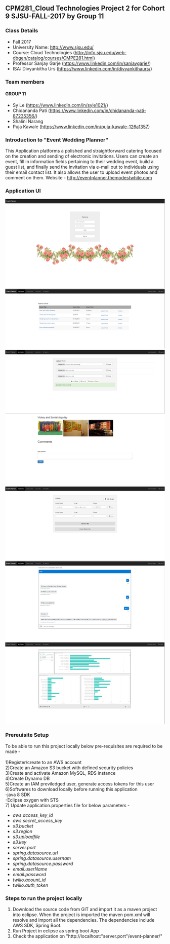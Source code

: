 ## CPM281_Cloud Technologies Project 2 for Cohort 9 SJSU-FALL-2017 by Group 11 

### Class Details
- Fall 2017
- University Name: http://www.sjsu.edu/
- Course: Cloud Technologies (http://info.sjsu.edu/web-dbgen/catalog/courses/CMPE281.html)
- Professor Sanjay Garje (https://www.linkedin.com/in/sanjaygarje/)
- ISA: Divyankitha Urs (https://www.linkedin.com/in/divyankithaurs/)

### Team members
#### GROUP 11
- Sy Le (https://www.linkedin.com/in/syle1021/)
- Chidananda Pati (https://www.linkedin.com/in/chidananda-pati-87235356/)
- Shalini Narang
- Puja Kawale (https://www.linkedin.com/in/puja-kawale-126a1357)

### Introduction to "Event Wedding Planner"
This Application platforms a polished and straightforward catering focused on the creation and sending of electronic invitations. Users can create an event, fill in information fields pertaining to their wedding event, build a guest list, and finally send the invitation via e-mail out to individuals using their email contact list. It also allows the user to upload event photos and comment on them.
Website - http://eventplanner.themodestwhite.com

### Application UI 
![Screenshot](welcome.png)
![Screenshot](list.png)
![Screenshot](Uploadpicture.png)
![Screenshot](comment.png)
![Screenshot](guest.png)
![Screenshot](chatbot.png)
![Screenshot](BIReport.png)

### Prereuisite Setup
To be able to run this project locally below pre-requisites are required to be made -</br></br>
1)Register/create to an AWS account</br>
2)Create an Amazon S3 bucket with defined security policies</br>
3)Create and activate Amazon MySQL, RDS instance</br>
4)Create Dynamo DB</br>
5)Create an IAM previledged user, generate access tokens for this user</br>
6)Softwares to download locally before running this application</br>
  -java 8 SDK</br>
  -Eclipse oxygen with STS</br>
7) Update application.properties file for below parameters -</br>
- _aws.access_key_id</br>_
- _aws.secret_access_key</br>_
- _s3.bucket</br>_
- _s3.region</br>_
- _s3.uploadfile</br>_
- _s3.key</br>_
- _server.port </br>_
- _spring.datasource.url</br>_
- _spring.datasource.usernam </br>_
- _spring.datasource.password</br>_
- _email.userName</br>_
- _email.password</br>_
- _twilio.acount_id</br>_
- _twilio.auth_token</br>_

### Steps to run the project locally</br>
1. Download the source code from GIT and import it as a maven project into eclipse. When the project is imported the maven pom.xml will resolve and import all the dependencies. The dependencies include AWS SDK, Spring Boot.</br>
2. Run Project in eclipse as spring boot App</br>
3. Check the application on "http://localhost:"server.port"/event-planner/"</br>

